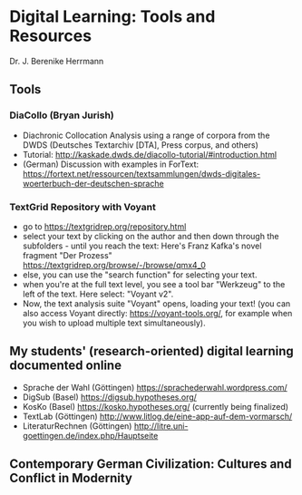 # Digital Learning: Tools and Resources
Dr. J. Berenike Herrmann

## Tools
### DiaCollo (Bryan Jurish)
- Diachronic Collocation Analysis using a range of corpora from the DWDS (Deutsches Textarchiv [DTA], Press corpus, and others)
- Tutorial: http://kaskade.dwds.de/diacollo-tutorial/#introduction.html
- (German) Discussion with examples in ForText: https://fortext.net/ressourcen/textsammlungen/dwds-digitales-woerterbuch-der-deutschen-sprache 

### TextGrid Repository with Voyant
- go to https://textgridrep.org/repository.html
- select your text by clicking on the author and then down through the subfolders - until you reach the text: Here's Franz Kafka's novel fragment "Der Prozess" https://textgridrep.org/browse/-/browse/qmx4_0
- else, you can use the "search function" for selecting your text.
- when you're at the full text level, you see a tool bar "Werkzeug" to the left of the text. Here select: "Voyant v2".
- Now, the text analysis suite "Voyant" opens, loading your text! (you can also access Voyant directly: https://voyant-tools.org/, for example when you wish to upload multiple text simultaneously).


## My students' (research-oriented) digital learning documented online
- Sprache der Wahl (Göttingen) https://sprachederwahl.wordpress.com/
- DigSub (Basel) https://digsub.hypotheses.org/
- KosKo (Basel) https://kosko.hypotheses.org/ (currently being finalized)
- TextLab (Göttingen) http://www.litlog.de/eine-app-auf-dem-vormarsch/
- LiteraturRechnen (Göttingen) http://litre.uni-goettingen.de/index.php/Hauptseite



## Contemporary German Civilization: Cultures and Conflict in Modernity

